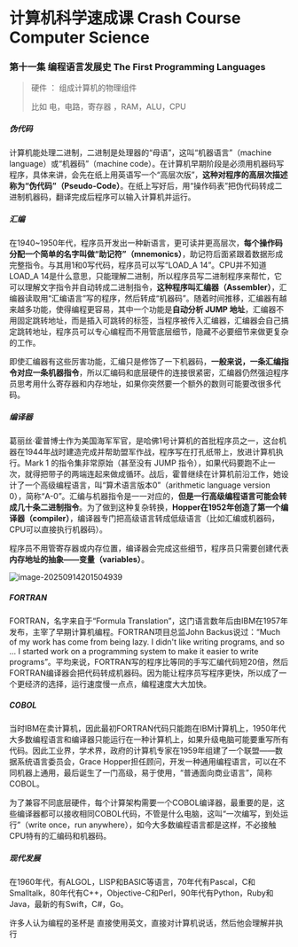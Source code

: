 #  计算机科学速成课 Crash Course Computer Science

### 第十一集 编程语言发展史 The First Programming Languages

> 硬件 ： 组成计算机的物理组件
>
> 比如 电，电路，寄存器 ，RAM，ALU，CPU

##### 伪代码

计算机能处理二进制，二进制是处理器的“母语”，这叫“机器语言”（machine language）或“机器码”（machine code）。在计算机早期阶段是必须用机器码写程序，具体来讲，会先在纸上用英语写一个“高层次版”，**这种对程序的高层次描述称为“伪代码”（Pseudo-Code）**。在纸上写好后，用“操作码表”把伪代码转成二进制机器码，翻译完成后程序可以输入计算机并运行。

##### 汇编

在1940~1950年代，程序员开发出一种新语言，更可读并更高层次，**每个操作码分配一个简单的名字叫做“助记符”（mnemonics）**，助记符后面紧跟着数据形成完整指令。与其用1和0写代码，程序员可以写“LOAD_A 14”。CPU并不知道LOAD_A 14是什么意思，只能理解二进制，所以程序员写二进制程序来帮忙，它可以理解文字指令并自动转成二进制指令，**这种程序叫汇编器（Assembler）**，汇编器读取用“汇编语言”写的程序，然后转成“机器码”。随着时间推移，汇编器有越来越多功能，使得编程更容易，其中一个功能是**自动分析 JUMP 地址**，汇编器不用固定跳转地址，而是插入可跳转的标签，当程序被传入汇编器，汇编器会自己搞定跳转地址，程序员可以专心编程而不用管底层细节，隐藏不必要细节来做更复杂的工作。

即使汇编器有这些厉害功能，汇编只是修饰了一下机器码，**一般来说，一条汇编指令对应一条机器指令**，所以汇编码和底层硬件的连接很紧密，汇编器仍然强迫程序员思考用什么寄存器和内存地址，如果你突然要一个额外的数则可能要改很多代码。

##### 编译器

葛丽丝·霍普博士作为美国海军军官，是哈佛1号计算机的首批程序员之一，这台机器在1944年战时建造完成并帮助盟军作战，程序写在打孔纸带上，放进计算机执行。Mark 1 的指令集非常原始（甚至没有 JUMP 指令），如果代码要跑不止一次，就得把带子的两端连起来做成循环。战后，霍普继续在计算机前沿工作，她设计了一个高级编程语言，叫“算术语言版本0”（arithmetic language version 0），简称“A-0”。汇编与机器指令是一一对应的，**但是一行高级编程语言可能会转成几十条二进制指令**。为了做到这种复杂转换，**Hopper在1952年创造了第一个编译器（compiler）**，编译器专门把高级语言转成低级语言（比如汇编或机器码，CPU可以直接执行机器码）。 

程序员不用管寄存器或内存位置，编译器会完成这些细节，程序员只需要创建代表**内存地址的抽象——变量（variables）**。

![image-20250914201504939](D:\Study\02_Crash_Course_Computer_Science\My-notes-about-CCCS\image\image-20250914201504939.png)

##### FORTRAN

FORTRAN，名字来自于“Formula Translation”，这门语言数年后由IBM在1957年发布，主宰了早期计算机编程。FORTRAN项目总监John Backus说过：“Much of my work has come from being lazy. I didn't like writing programs, and so ... I started work on a programming system to make it easier to write programs”。平均来说，FORTRAN写的程序比等同的手写汇编代码短20倍，然后FORTRAN编译器会把代码转成机器码。因为能让程序员写程序更快，所以成了一个更经济的选择，运行速度慢一点点，编程速度大大加快。

##### COBOL

当时IBM在卖计算机，因此最初FORTRAN代码只能跑在IBM计算机上，1950年代大多数编程语言和编译器只能运行在一种计算机上，如果升级电脑可能要重写所有代码。因此工业界，学术界，政府的计算机专家在1959年组建了一个联盟——数据系统语言委员会，Grace Hopper担任顾问，开发一种通用编程语言，可以在不同机器上通用，最后诞生了一门高级，易于使用，“普通面向商业语言”，简称COBOL。

为了兼容不同底层硬件，每个计算架构需要一个COBOL编译器，最重要的是，这些编译器都可以接收相同COBOL代码，不管是什么电脑，这叫“一次编写，到处运行”（write once，run anywhere），如今大多数编程语言都是这样，不必接触CPU特有的汇编码和机器码。

##### 现代发展

在1960年代，有ALGOL，LISP和BASIC等语言，70年代有Pascal，C和Smalltalk，80年代有C++，Objective-C和Perl，90年代有Python，Ruby和Java，最新的有Swift，C#，Go。

许多人认为编程的圣杯是 直接使用英文，直接对计算机说话，然后他会理解并执行